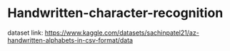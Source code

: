 # Handwritten-character-recognition

dataset link:
https://www.kaggle.com/datasets/sachinpatel21/az-handwritten-alphabets-in-csv-format/data
